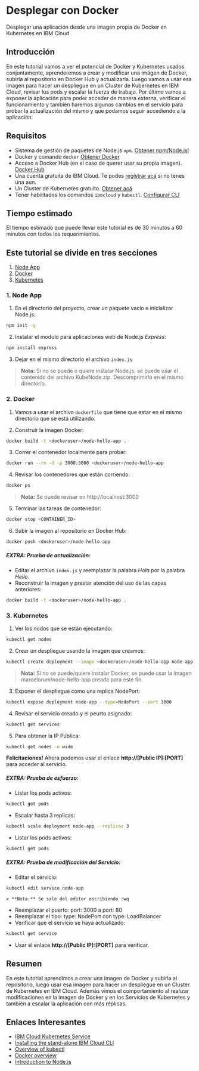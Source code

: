 # Desplegar con Docker
Desplegar una aplicación desde una imagen propia de Docker en Kubernetes en IBM Cloud
## Introducción

En este tutorial vamos a ver el potencial de Docker y Kubernetes usados conjuntamente, aprenderemos a crear y modificar una imágen de Docker, subirla al repositorio en Docker Hub y actualizarla. Luego vamos a usar esa imagen para hacer un despliegue en un Cluster de Kubernetes en IBM Cloud, revisar los pods y escalar la fuerza de trabajo. Por último vamos a exponer la aplicación para poder acceder de manera externa, verificar el funcionamiento y también haremos algunos cambios en el servicio para probar la actualización del mismo y que podamos seguir accediendo a la aplicación.

## Requisitos
- Sistema de gestión de paquetes de Node.js `npm`. [Obtener npm/Node.js!](https://www.npmjs.com/get-npm)
- Docker y comando `docker` [Obtener Docker](https://www.docker.com/get-started)
- Acceso a Docker Hub (en el caso de querer usar su propia imagen). [Docker Hub](https://hub.docker.com/)
- Una cuenta gratuita de IBM Cloud. Te podes [registrar acá](https://cloud.ibm.com/registration) si no tenes una aun.
- Un Cluster de Kubernetes gratuito. [Obtener acá](https://cloud.ibm.com/kubernetes/catalog/create)
- Tener habilitados los comandos `ibmcloud` y `kubectl`. [Configurar CLI](https://cloud.ibm.com/docs/containers?topic=containers-cs_cli_install)


## Tiempo estimado
El tiempo estimado que puede llevar este tutorial es de 30 minutos a 60 minutos con todos los requerimientos.

## Este tutorial se divide en tres secciones
1. [Node App](#1-node-app)
2. [Docker](#2-docker)
3. [Kubernetes](#3-kubernetes)

### 1. Node App
1. En el directorio del proyecto, crear un paquete vacío e inicializar Node.js:
```bash
npm init -y
```

2. Instalar el modulo para aplicaciones web de Node.js _Express_:
```bash
npm install express
```

3. Dejar en el mismo directorio el archivo `index.js`

> **Nota:**  Si no se puede o quiere  instalar Node.js, se puede usar el contenido del archivo KubeNode.zip.
Descomprimirlo en el mismo directorio.

### 2. Docker
1. Vamos a usar el archivo `dockerfile` que tiene que estar en el mismo directorio que se está utilizando.

2. Construir la imagen Docker:

  ```bash
  docker build -t <dockeruser>/node-hello-app .
  ```

3. Correr el contenedor localmente para probar:
```bash
docker run --rm -d -p 3000:3000 <dockeruser>/node-hello-app
```

4. Revisar los contenedores que están corriendo:
```bash
docker ps
```

  > **Nota:** Se puede revisar en http://localhost:3000

5. Terminar las tareas de contenedor:
```bash
docker stop <CONTAINER_ID>
```

6. Subir la imagen al repositorio en Docker Hub:
```bash
docker push <dockeruser>/node-hello-app
```

  ##### EXTRA: Prueba de actualización:
  - Editar el archivo `index.js` y reemplazar la palabra _Hola_ por la palabra _Hello_.
  - Reconstruir la imagen y prestar atención del uso de las capas anteriores:
  ```bash
  docker build -t <dockeruser>/node-hello-app .
  ```

### 3. Kubernetes
1. Ver los nodos que se están ejecutando:
```bash
kubectl get nodes
```

2. Crear un despliegue usando la imagen que creamos:
```bash
kubectl create deployment --image <dockeruser>/node-hello-app node-app
```

  > **Nota:** Si no se puede/quiere instalar Docker, se puede usar la imagen marcelorum/node-hello-app creada para este fin.

3. Exponer el despliegue como una replica NodePort:
```bash
kubectl expose deployment node-app --type=NodePort --port 3000
```

4. Revisar el servicio creado y el peurto asignado:
```bash
kubectl get services
```

5. Para obtener la IP Pública:
```bash
kubectl get nodes -o wide
```
  **Felicitaciones!** Ahora podemos usar el enlace **http://[Public IP]:[PORT]** para acceder al servicio.

  ##### EXTRA: Prueba de esfuerzo:
  - Listar los pods activos:
  ```bash
  kubectl get pods
  ```
  - Escalar hasta 3 replicas:
  ```bash
  kubectl scale deployment node-app --replicas 3
  ```
  - Listar los pods activos:
  ```bash
  kubectl get pods
  ```

  ##### EXTRA: Prueba de modificación del Servicio:
  - Editar el servicio:
  ```bash
  kubectl edit service node-app
  ```
    > **Nota:** Se sale del editor escribiendo :wq

  - Reemplazar el puerto: port: 3000 a port: 80
  - Reemplazar el tipo: type: NodePort con type: LoadBalancer
  - Verificar que el servicio se haya actualizado:
  ```bash
  kubectl get service
  ```
  - Usar el enlace **http://[Public IP]:[PORT]** para verificar.

## Resumen
En este tutorial aprendimos a crear una imagen de Docker y subirla al repositorio, luego usar esa imagen para hacer un despliegue en un Cluster de Kubernetes en IBM Cloud. Además vimos el comportamiento al realizar modificaciones en la imagen de Docker y en los Servicios de Kubernetes y también a escalar la aplicación con más réplicas.

## Enlaces Interesantes
- [IBM Cloud Kubernetes Service](https://www.ibm.com/cloud/kubernetes-service)
- [Installing the stand-alone IBM Cloud CLI](https://cloud.ibm.com/docs/cli?topic=cli-install-ibmcloud-cli)
- [Overview of kubectl](https://kubernetes.io/docs/reference/kubectl/overview/)
- [Docker overview](https://docs.docker.com/get-started/)
- [Introduction to Node.js](https://nodejs.dev/learn)

